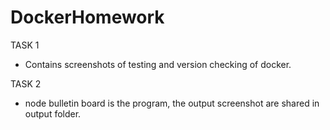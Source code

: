 # DockerHomework
TASK 1
* Contains screenshots of testing and version checking of docker.


TASK 2 
* node bulletin board is the program, the output screenshot are shared in output folder.
